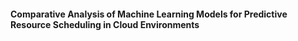 #### Comparative Analysis of Machine Learning Models for Predictive Resource Scheduling in Cloud Environments
